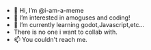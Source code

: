 - 👋 Hi, I’m @i-am-a-meme
- 👀 I’m interested in amoguses and coding!
- 🌱 I’m currently learning godot,Javascript,etc...
- There is no one i want to collab with.
- 📫 You couldn't reach me.

<!---
i-am-a-meme/i-am-a-meme is a ✨ special ✨ repository because its `README.md` (this file) appears on your GitHub profile.
You can click the Preview link to take a look at your changes.
--->
